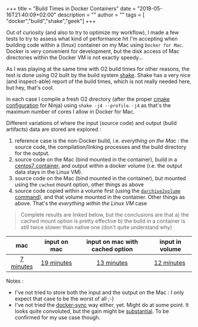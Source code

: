 +++
title = "Build Times in Docker Containers"
date = "2018-05-16T21:40:09+02:00"
description = ""
author = ""
tags = [ "docker","build","shake","geek"]
+++

Out of curiosity (and also to try to optimize my workflow), I made a few tests to try to assess what kind of performance hit I'm accepting when building code within a (linux) container on my Mac using `Docker for Mac`. Docker is very convenient for development, but the disk access of Mac directories within the Docker VM is not exactly speedy...

As I was playing at the same time with O2 build times for other reasons, the test is done using O2 built by the build system [shake](https://shakebuild.com). Shake has a very nice (and inspect-able) report of the build times, which is not really needed here, but hey, that's cool.

In each case I compile a fresh O2 directory (after the proper [cmake configuration](https://github.com/aphecetche/scripts/blob/master/cmake/cmake-configure-o2.sh) for Ninja) using `shake -j4 --profile`. `-j4` as that's the maximum number of cores I allow in Docker for Mac.

Different variations of where the input (source code) and output (build artifacts) data are stored are explored :

1. reference case is the non-Docker build, i.e. _everything on the Mac_ : the source code, the compilation/linking processes and the build directory for the output.
1. source code on the Mac (bind mounted in the container), build in a [centos7 container](https://github.com/aphecetche/docker-alice-dev), and output within a docker volume (i.e. the output data stays in the Linux VM).
1. source code on the Mac (bind mounted in the container), but mounted using the `cached` mount option, other things as above
1. source code copied within a volume first (using the [`darchive2volume` command](https://github.com/aphecetche/scripts/blob/master/docker/darchive2volume)), and that volume mounted in the container. Other things as above. That's the _everything within the Linux VM_ case

> Complete results are linked below, but the conclusions are that a)
the cached mount option is pretty effective
b) the build in a container is still twice slower than native one (don't quite understand why)


| mac | input on mac | input on mac with cached option | input in volume |
|:-----:|:---:|:---:|:---:|
| [7 minutes](/post/build-times-in-docker/shake-report-mac-native.html) | [19 minutes](/post/build-times-in-docker/shake-report-docker-centos7-source-on-mac-xcheck.html) | [13 minutes](/post/build-times-in-docker/shake-report-docker-centos7-source-on-mac-cached.html) | [12 minutes](/post/build-times-in-docker/shake-report-docker-centos7-source-in-a-volume.html) |

Notes :

- I've not tried to store both the input and the output on the Mac : I only expect that case to be the worst of all ;-) 
- I've not tried the [docker-sync](http://docker-sync.io) way either, yet. Might do at some point. It looks quite convoluted, but the gain might be [substantial](https://github.com/EugenMayer/docker-sync/wiki/4.-Performance). To be confirmed for my use case though. 


